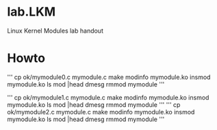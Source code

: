 # lab.LKM
Linux Kernel Modules lab handout 

# Howto
'''
cp ok/mymodule0.c mymodule.c
make
modinfo mymodule.ko
insmod mymodule.ko
ls mod |head
dmesg
rmmod mymodule
'''

'''
cp ok/mymodule1.c mymodule.c
make
modinfo mymodule.ko
insmod mymodule.ko
ls mod |head
dmesg
rmmod mymodule
'''
'''
cp ok/mymodule2.c mymodule.c
make
modinfo mymodule.ko
insmod mymodule.ko
ls mod |head
dmesg
rmmod mymodule
'''

